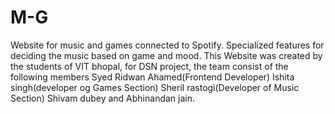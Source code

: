 # M-G
Website for music and games connected to Spotify. Specialized features for deciding the music based on game and mood.
This Website was created by the students of VIT bhopal, for DSN project, the team consist of the following members Syed Ridwan Ahamed(Frontend Developer) Ishita singh(developer og Games Section) Sheril rastogi(Developer of Music Section) Shivam dubey and Abhinandan jain.
